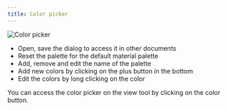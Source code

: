 ```yaml
---
title: Color picker
---
```


![Color picker](/img/tutorial/color_picker.png)

* Open, save the dialog to access it in other documents
* Reset the palette for the default material palette
* Add, remove and edit the name of the palette
* Add new colors by clicking on the plus button in the bottom
* Edit the colors by long clicking on the color

You can access the color picker on the view tool by clicking on the color button.
